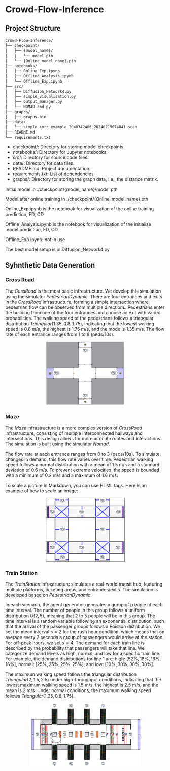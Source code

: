 # Crowd-Flow-Inference

## Project Structure
```
Crowd-Flow-Inference/
├── checkpoint/
│   ├── {model_name}/
│   │   └── model.pth
│   └── {Online_model_name}.pth
├── notebooks/
│   ├── Online_Exp.ipynb
│   ├── Offline_Analysis.ipynb
│   └── Offline_Exp.ipynb
├── src/
│   ├── Diffusion_Network4.py
│   ├── simple_visualisation.py
│   ├── output_manager.py
│   └── NOMAD_cmd.py
├── graphs/
│   ├── graphs.bin
├── data/
│   └── simple_corr_example_2048342406_20240219074041.scen
├── README.md
└── requirements.txt
```
- checkpoint/: Directory for storing model checkpoints.
- notebooks/: Directory for Jupyter notebooks.
- src/: Directory for source code files.
- data/: Directory for data files.
- README.md: Project documentation.
- requirements.txt: List of dependencies.
- graphs/: Directory for storing the graph data, i.e., the distance matrix.

Initial model in ./checkpoint/{model_name}/model.pth

Model after online training in ./checkpoint/{Online_model_name}.pth

Online_Exp.ipynb is the notebook for visualization of the online training prediction, FD, OD

Offline_Analysis.ipynb is the notebook for visualization of the initialize model prediction, FD, OD

Offline_Exp.ipynb: not in use

The best model setup is in Diffusion_Network4.py


## Syhnthetic Data Generation

### Cross Road

The $CossRoad$ is the most basic infrastructure. We develop this simulation using the simulator $PedestrianDynamic$. There are four entrances and exits in the $CrossRoad$ infrastructure, forming a simple intersection where pedestrian flow can be observed from multiple directions. Pedestrians enter the building from one of the four entrances and choose an exit with varied probabilities. The walking speed of the pedestrians follows a triangular distribution $Triangular(1.35, 0.8, 1.75)$, indicating that the lowest walking speed is 0.8 m/s, the highest is 1.75 m/s, and the mode is 1.35 m/s. The flow rate of 
each entrance ranges from 1 to 8 (peds/10s).

<div style="text-align: center;">
    <img src="asset/cross2.png" alt="Alt text" width="250" height="200">
</div>


### Maze
The $Maze$ infrastructure is a more complex version of $CrossRoad$ infrastructure, consisting of multiple interconnected hallways and intersections. This design allows for more intricate routes and interactions. The simulation is built using the simulator $Nomad$.

The flow rate at each entrance ranges from 0 to 3 (peds/10s). To simulate changes in demand, this flow rate varies over time. Pedestrian walking speed follows a normal distribution with a mean of 1.5 m/s and a standard deviation of 0.6 m/s. 
To prevent extreme velocities, the speed is
bounded with a minimum of 0.2 m/s and a maximum of 1.6 m/s.

To scale a picture in Markdown, you can use HTML tags. Here is an example of how to scale an image:

<div style="text-align: center;">
    <img src="asset/maze2.png" alt="Alt text" width="250" height="200">
</div>




### Train Station
The $Train Station$ infrastructure simulates a real-world transit hub, featuring multiple platforms, ticketing areas, and entrances/exits. The simulation is developed based on $PedestrianDynamic$.

In each scenario, the agent generator generates a group of p
eople at each time interval. The number of people in this group follows a uniform distribution $U(2,5)$, meaning that 2 to 5 people will be in this group. The time interval is a random variable following an exponential distribution, such that the arrival of the passenger groups follows a Poisson distribution. We set the mean interval $s=2$ for the rush hour condition, which means that on average every 2 seconds a group of passengers would arrive at the station. For off-peak hours, we set $s=4$. The demand for each train line is described by the probability that passengers will take that line. We categorize demand levels as high, normal, and low for a specific train line. For example, the demand distributions for line 1 are: high: $[52\%, 16\%, 16\%, 16\%]$, normal: $[25\%, 25\%, 25\%, 25\%]$, and low: $[10\%, 30\%, 30\%, 30\%]$.

The maximum walking speed follows the triangular distribution $Triangular(2, 1.5, 2.5)$ under high-throughput conditions, indicating that the lowest maximum walking speed is 1.5 m/s, the highest is 2.5 m/s, and the mean is 2 m/s. Under normal conditions, the maximum walking speed follows $Triangular(1.35, 0.8, 1.75)$.

<div style="text-align: center;">
    <img src="asset/train3.png" alt="Alt text" width="350" height="200">
</div>

